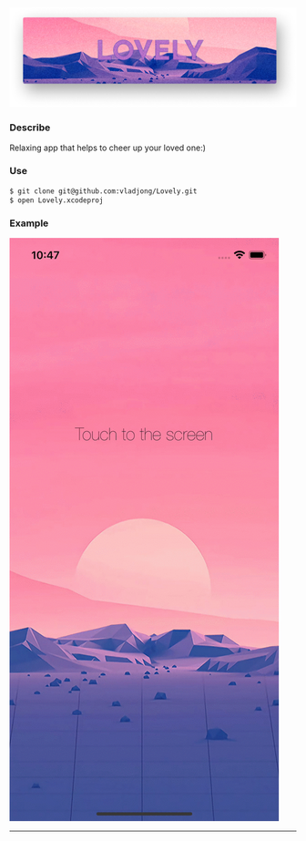 ![](img/Lovely.png)

### Describe

Relaxing app that helps to cheer up your loved one:)

### Use
```
$ git clone git@github.com:vladjong/Lovely.git
$ open Lovely.xcodeproj
```

### Example

![](img/example.gif)

---